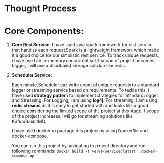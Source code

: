 # Thought Process

# Core Components:

1. **Core Rest Service**:
   I have used java spark framework for rest service that handles each request.Spark is a lightweight framework which made it a good choice for our simplistic rest service.
   To track unique requests, i have used an in-memory concurrent set.If scope of project becomes bigger, i will use a distributed storage solution like redis.
2. **Scheduler Service:**

   Each minute,Scheduler can write count of unique requests to a standard logger or streaming service based on requirements.
   To tackle this, i have used **strategy pattern** to implement strategies for StandardLogger and Streaming.
   For Logging, i am using **log4j**.
   For streaming, i am using **redis streams** as it is easy to get started with and looks like a good choice considering the limited scope of the project at this stage.If scope of the project increases,i will go for streaming solutions like Kafka/RabbitMQ.

   I have used docker to package this project by using Dockerfile and docker-compose.

   You can run this project by navigating to project directory and run following commands:
   `docker build -t verve-service:latest .`
   `docker-compose up`
